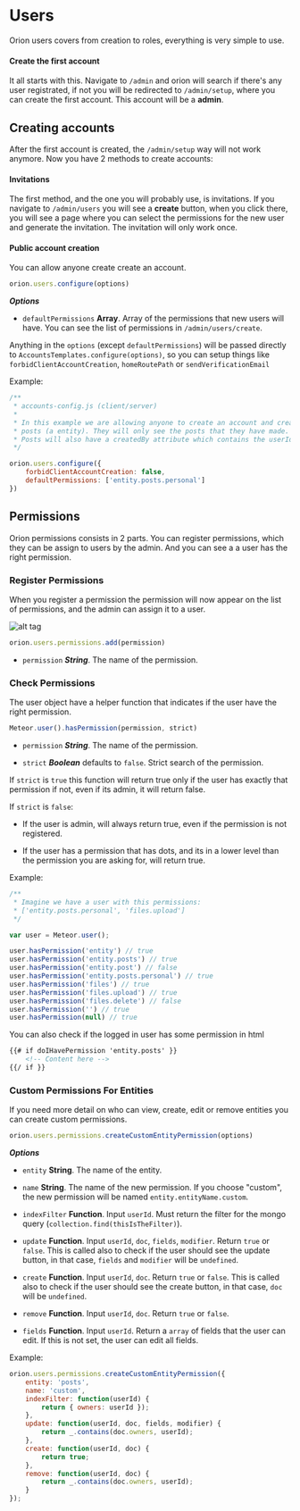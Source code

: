 # Users

Orion users covers from creation to roles, everything is
very simple to use.

#### Create the first account

It all starts with this. Navigate to ```/admin``` and orion
will search if there's any user registrated, if not you will 
be redirected to ```/admin/setup```, where you can create
the first account. This account will be a **admin**.

## Creating accounts

After the first account is created, the ```/admin/setup``` way 
will not work anymore. Now you have 2 methods to create accounts:

#### Invitations

The first method, and the one you will probably use, is invitations.
If you navigate to ```/admin/users``` you will see a **create** button, 
when you click there, you will see a page where you can select the 
permissions for the new user and generate the invitation. 
The invitation will only work once.

#### Public account creation

You can allow anyone create create an account.

```js
orion.users.configure(options)
```

***Options***

- ```defaultPermissions``` **Array**. Array of the permissions that new users will have. 
You can see the list of permissions in ```/admin/users/create```.

Anything in the ```options``` (except ```defaultPermissions```) will be passed directly
to ```AccountsTemplates.configure(options)```, so you can setup things like ```forbidClientAccountCreation```, ```homeRoutePath``` or ```sendVerificationEmail```

Example:

```js
/**
 * accounts-config.js (client/server)
 *
 * In this example we are allowing anyone to create an account and create
 * posts (a entity). They will only see the posts that they have made.
 * Posts will also have a createdBy attribute which contains the userId.
 */

orion.users.configure({
	forbidClientAccountCreation: false,
	defaultPermissions: ['entity.posts.personal']
})
```

## Permissions

Orion permissions consists in 2 parts. You can register permissions, 
which they can be assign to users by the admin. And you can see a a user
has the right permission.

### Register Permissions

When you register a permission the permission will now appear on the list 
of permissions, and the admin can assign it to a user.

![alt tag](http://i.imgur.com/Guo41xU.png)

```js
orion.users.permissions.add(permission)
```

- ```permission``` ***String***. The name of the permission.

### Check Permissions

The user object have a helper function that indicates if the user have
the right permission.

```js
Meteor.user().hasPermission(permission, strict)
```

- ```permission``` ***String***. The name of the permission.

- ```strict``` ***Boolean*** defaults to ```false```. Strict search of the permission.

If ```strict``` is ```true``` this function will return true only if the user 
has exactly that permission if not, even if its admin, it will return false.

If ```strict``` is ```false```:

- If the user is admin, will always return true, even if the permission is not registered.

- If the user has a permission that has dots, and its in a lower level than the permission
you are asking for, will return true.

Example:

```js
/**
 * Imagine we have a user with this permissions:
 * ['entity.posts.personal', 'files.upload']
 */

var user = Meteor.user();

user.hasPermission('entity') // true
user.hasPermission('entity.posts') // true
user.hasPermission('entity.post') // false
user.hasPermission('entity.posts.personal') // true
user.hasPermission('files') // true
user.hasPermission('files.upload') // true
user.hasPermission('files.delete') // false
user.hasPermission('') // true
user.hasPermission(null) // true
```

You can also check if the logged in user has some permission in html

```html
{{# if doIHavePermission 'entity.posts' }}
	<!-- Content here -->
{{/ if }}
```

### Custom Permissions For Entities

If you need more detail on who can view, create, edit or remove entities you can
create custom permissions.

```js
orion.users.permissions.createCustomEntityPermission(options)
```

***Options***

- ```entity``` **String**. The name of the entity.

- ```name``` **String**. The name of the new permission. 
If you choose "custom", the new permission will be 
named ```entity.entityName.custom```.

- ```indexFilter``` **Function**. Input ```userId```. Must return the filter for the
mongo query (```collection.find(thisIsTheFilter)```).

- ```update``` **Function**. Input ```userId```, ```doc```, ```fields```, ```modifier```.
Return ```true``` or ```false```. This is called also to check if the user should see the update button, 
in that case, ```fields``` and ```modifier``` will be ```undefined```.

- ```create``` **Function**. Input ```userId```, ```doc```.
Return ```true``` or ```false```. This is called also to check if the user should see the create button, 
in that case, ```doc``` will be ```undefined```.

- ```remove``` **Function**. Input ```userId```, ```doc```.
Return ```true``` or ```false```.

- ```fields``` **Function**. Input ```userId```.
Return a ```array``` of fields that the user can edit. If this is not set, the user can edit all fields.

Example:

```js
orion.users.permissions.createCustomEntityPermission({
    entity: 'posts',
    name: 'custom',
    indexFilter: function(userId) {
        return { owners: userId });
    },
    update: function(userId, doc, fields, modifier) {
        return _.contains(doc.owners, userId);
    },
    create: function(userId, doc) {
        return true;
    },
    remove: function(userId, doc) {
        return _.contains(doc.owners, userId);
    }
});
```